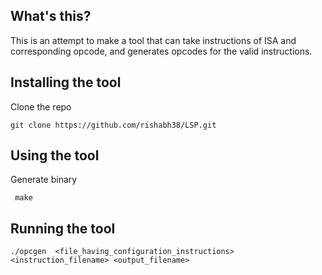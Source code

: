 ## What's this?
This is an attempt to make a tool that can take instructions of ISA and corresponding opcode, and generates opcodes for the valid instructions.

## Installing the tool
Clone the repo
```
git clone https://github.com/rishabh38/LSP.git
```

## Using the tool
Generate binary
```
 make
```

## Running the tool
```
./opcgen  <file_having_configuration_instructions> <instruction_filename> <output_filename>
```
